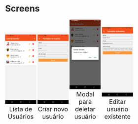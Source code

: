 # Screens

<div class="box">
    <img src="images\lista.jpeg"/>
    <span> Lista de Usuários </span>
</div>
<div class="box">
    <img src="images\form_criar.jpeg"/>
    <span> Criar novo usuário </span>
</div>
<div class="box">
    <img src="images\popup_deletar.jpeg"/>
    <span> Modal para deletar usuário </span>
</div>
<div class="box">
    <img src="images\form_editar.jpeg"/>
    <span> Editar usuário existente </span>
</div>
<style>
div.box {
	width: 20%;
	display: inline-block;
    padding-horizontal: 20px;
    font-size: 20px;
    text-align: center;
    justify-content: space-between
}
</style>